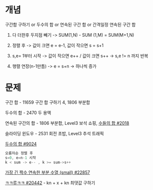 # 개념

구간합 구하기 or 두수의 합 or 연속된 구간 합 or 간격일정 연속된 구간 합

1. 다 더한후 두지점 빼기 -> SUM(1,N) - SUM (1,M) = SUM(M+1,N)

2. 정렬 후 -> 값이 크면 e = e-1, 값이 작으면 s = s+1

3. s,e= 1부터 시작 -> 값이 작으면 e++  /  값이 크면 s++ -> s,e != n 까지 반복
4. 행렬 연장(n-1만틈) -> e = s+n  -> 하나씩 증가

# 문제

구간 합 - 11659 구간 합 구하기 4, 1806 부분합

두수의 합 - 2470 두 용액

연속된 구간의 합 - 1806 부분합, Level3 보석 쇼핑, [수들의 합 #2018](https://www.acmicpc.net/problem/2018) 

슬라이딩 윈도우 - 2531 회전 초밥, Level3 추석 트래픽

[두수의 합 #9024](https://www.acmicpc.net/problem/9024) 

```java
오름차순 정렬 후
s=0, e=n-1 시작
k < sum -> e-- , k >= sum->s++ 
```

[가장 긴 짝수 연속한 부분 수열 (small) #22857](https://www.acmicpc.net/problem/22857) 

[ㅋㅋ루ㅋㅋ #20442](https://www.acmicpc.net/problem/20442) - kn + x + kn 최댓값 구하기 
